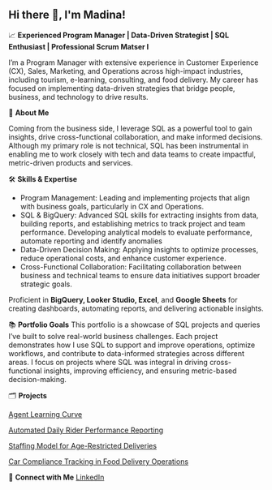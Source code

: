 ## Hi there 👋, I'm Madina!

📈 **Experienced Program Manager | Data-Driven Strategist | SQL Enthusiast | Professional Scrum Matser I**

I’m a Program Manager with extensive experience in Customer Experience (CX), Sales, Marketing, and Operations across high-impact industries, including tourism, e-learning, consulting, and food delivery. My career has focused on implementing data-driven strategies that bridge people, business, and technology to drive results.

🌟 **About Me**

Coming from the business side, I leverage SQL as a powerful tool to gain insights, drive cross-functional collaboration, and make informed decisions. Although my primary role is not technical, SQL has been instrumental in enabling me to work closely with tech and data teams to create impactful, metric-driven products and services.

🛠️ **Skills & Expertise**
- Program Management: Leading and implementing projects that align with business goals, particularly in CX and Operations.
- SQL & BigQuery: Advanced SQL skills for extracting insights from data, building reports, and establishing metrics to track project and team performance. Developing analytical models to evaluate performance, automate reporting and identify anomalies
- Data-Driven Decision Making: Applying insights to optimize processes, reduce operational costs, and enhance customer experience.
- Cross-Functional Collaboration: Facilitating collaboration between business and technical teams to ensure data initiatives support broader strategic goals.

Proficient in **BigQuery, Looker Studio, Excel**, and **Google Sheets** for creating dashboards, automating reports, and delivering actionable insights.

📚 **Portfolio Goals**
This portfolio is a showcase of SQL projects and queries I’ve built to solve real-world business challenges. Each project demonstrates how I use SQL to support and improve operations, optimize workflows, and contribute to data-informed strategies across different areas. I focus on projects where SQL was integral in driving cross-functional insights, improving efficiency, and ensuring metric-based decision-making.


🗂️ **Projects**

[Agent Learning Curve](https://github.com/madina-projects/madina-projects/blob/main/agent_learning_curve_2022.md)

[Automated Daily Rider Performance Reporting](https://github.com/madina-projects/madina-projects/blob/main/automated_daily_rider_performance_reporting_2023.md
)

[Staffing Model for Age-Restricted Deliveries](https://github.com/madina-projects/madina-projects/blob/main/staffing_model_age_restricted_delivery_2024.md)

[Car Compliance Tracking in Food Delivery Operations](https://github.com/madina-projects/madina-projects/blob/main/car_compliance_tracking_2023.md)


🔗 **Connect with Me**
[LinkedIn](https://www.linkedin.com/in/madina-tleulina-62a8b9128/)




<!--
**madina-projects/madina-projects** is a ✨ _special_ ✨ repository because its `README.md` (this file) appears on your GitHub profile.

Here are some ideas to get you started:

- 🔭 I’m currently working on ...
- 🌱 I’m currently learning ...
- 👯 I’m looking to collaborate on ...
- 🤔 I’m looking for help with ...
- 💬 Ask me about ...
- 📫 How to reach me: ...
- 😄 Pronouns: ...
- ⚡ Fun fact: ...
-->
